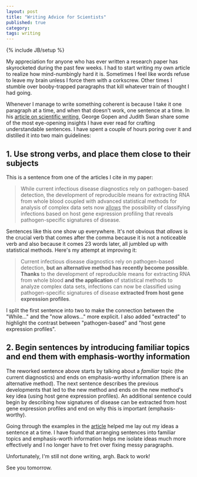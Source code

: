 ```yaml
---
layout: post
title: "Writing Advice for Scientists"
published: true
category:
tags: writing
---
```

{% include JB/setup %}

My appreciation for anyone who has ever written a research paper has skyrocketed during the past few weeks. I had to start writing my own article to realize how mind-numbingly hard it is. Sometimes I feel like words refuse to leave my brain unless I force them with a corkscrew. Other times I stumble over booby-trapped paragraphs that kill whatever train of thought I had going.

Whenever I manage to write something coherent is because I take it one paragraph at a time, and when that doesn't work, one sentence at a time. In his [article on scientific writing](http://www.americanscientist.org/issues/id.877,y.0,no.,content.true,page.1,css.print/issue.aspx), George Gopen and Judith Swan share some of the most eye-opening insights I have ever read for crafting understandable sentences. I have spent a couple of hours poring over it and distilled it into two main guidelines:

## 1. Use strong verbs, and place them close to their subjects

This is a sentence from one of the articles I cite in my paper:

> While current infectious disease diagnostics rely on pathogen-based detection, the development of reproducible means for extracting RNA from whole blood coupled with advanced statistical methods for analysis of complex data sets now <u>allows</u> the possibility of classifying infections based on host gene expression profiling that reveals pathogen-specific signatures of disease.

Sentences like this one show up everywhere. It's not obvious that *allows* is the crucial verb that comes after the comma because it is not a noticeable verb and also because it comes 23 words later, all jumbled up with statistical methods. Here's my attempt at improving it:

> Current infectious disease diagnostics rely on pathogen-based detection, **but an alternative method has recently become possible**. **Thanks** to the development of reproducible means for extracting RNA from whole blood **and the application** of statistical methods to analyze complex data sets, infections can now be classified using pathogen-specific signatures of disease **extracted from host gene expression profiles**.

I split the first sentence into two to make the connection between the "While..." and the "now allows..." more explicit. I also added "extracted" to highlight the contrast between "pathogen-based" and "host gene expression profiles".

## 2. Begin sentences by introducing familiar topics and end them with emphasis-worthy information

The reworked sentence above starts by talking about a *familiar* topic (the current diagnostics) and ends on emphasis-worthy information (there is an alternative method). The next sentence describes the previous developments that led to the new method and ends on the new method's key idea (using host gene expression profiles). An additional sentence could begin by describing how signatures of disease can be extracted from host gene expression profiles and end on why this is important (emphasis-worthy).

Going through the examples in the [article](http://www.americanscientist.org/issues/id.877,y.0,no.,content.true,page.1,css.print/issue.aspx) helped me lay out my ideas a sentence at a time. I have found that arranging sentences into familiar topics and emphasis-worth information helps me isolate ideas much more effectively and I no longer have to fret over fixing messy paragraphs.

Unfortunately, I'm still not done writing, argh. Back to work!

See you tomorrow.